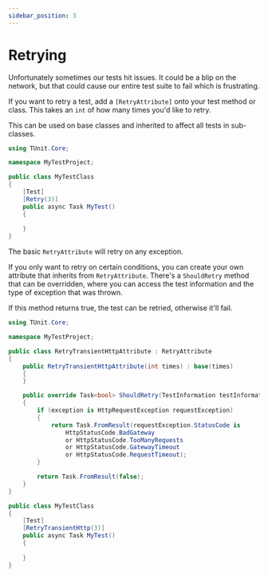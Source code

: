 ```yaml
---
sidebar_position: 3
---
```


# Retrying

Unfortunately sometimes our tests hit issues. It could be a blip on the network, but that could cause our entire test suite to fail which is frustrating.

If you want to retry a test, add a `[RetryAttribute]` onto your test method or class. This takes an `int` of how many times you'd like to retry.

This can be used on base classes and inherited to affect all tests in sub-classes.

```csharp
using TUnit.Core;

namespace MyTestProject;

public class MyTestClass
{
    [Test]
    [Retry(3)]
    public async Task MyTest()
    {
        
    }
}
```

The basic `RetryAttribute` will retry on any exception.

If you only want to retry on certain conditions, you can create your own attribute that inherits from `RetryAttribute`. There's a `ShouldRetry` method that can be overridden, where you can access the test information and the type of exception that was thrown.

If this method returns true, the test can be retried, otherwise it'll fail.

```csharp
using TUnit.Core;

namespace MyTestProject;

public class RetryTransientHttpAttribute : RetryAttribute
{
    public RetryTransientHttpAttribute(int times) : base(times)
    {
    }

    public override Task<bool> ShouldRetry(TestInformation testInformation, Exception exception)
    {
        if (exception is HttpRequestException requestException)
        {
            return Task.FromResult(requestException.StatusCode is
                HttpStatusCode.BadGateway
                or HttpStatusCode.TooManyRequests
                or HttpStatusCode.GatewayTimeout
                or HttpStatusCode.RequestTimeout);
        }

        return Task.FromResult(false);
    }
}

public class MyTestClass
{
    [Test]
    [RetryTransientHttp(3)]
    public async Task MyTest()
    {
        
    }
}
```